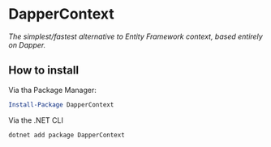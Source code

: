 # DapperContext

*The simplest/fastest alternative to Entity Framework context, based entirely on Dapper.*

## How to install

Via tha Package Manager:
```powershell
Install-Package DapperContext
```

Via the .NET CLI
```bat
dotnet add package DapperContext
```
